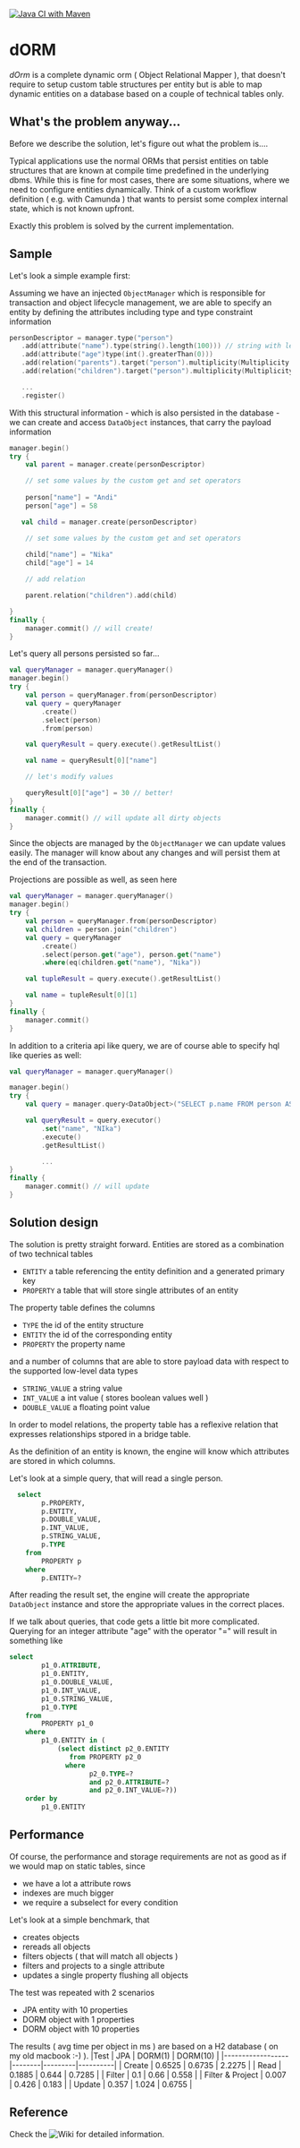 [![Java CI with Maven](https://github.com/coolsamson7/dorm/actions/workflows/maven.yml/badge.svg)](https://github.com/coolsamson7/dorm/actions/workflows/maven.yml)

# dORM

_dOrm_ is a complete dynamic orm ( Object Relational Mapper ), that doesn't require to setup custom table structures per entity but is able to map
dynamic entities on a database based on a couple of technical tables only.

## What's the problem anyway...

Before we describe the solution, let's figure out what the problem is....

Typical applications use the normal ORMs that persist entities on table structures that are known at compile time predefined in the underlying dbms. 
While this is fine for most cases, there are some situations, where we need to configure entities dynamically.
Think of a custom workflow definition ( e.g. with Camunda ) that wants to persist some complex internal state, which is not known upfront.

Exactly this problem is solved by the current implementation.

## Sample 
Let's look a simple example first:

Assuming we have an injected `ObjectManager` which is responsible for transaction and object lifecycle management, we are able to
specify an entity by defining the attributes including type and type constraint information


```Kotlin
personDescriptor = manager.type("person")
   .add(attribute("name").type(string().length(100))) // string with length constraint
   .add(attribute("age")type(int().greaterThan(0)))
   .add(relation("parents").target("person").multiplicity(Multiplicity.ONE_OR_MANY).inverse("children"))
   .add(relation("children").target("person").multiplicity(Multiplicity.ZERO_OR_MANY).inverse("parents"))

   ...
   .register()
``` 

With this structural information - which is also persisted in the database - we can create and access `DataObject` instances, that carry the payload information

        
```Kotlin
manager.begin()
try {
    val parent = manager.create(personDescriptor)

    // set some values by the custom get and set operators
    
    person["name"] = "Andi"
    person["age"] = 58

   val child = manager.create(personDescriptor)

    // set some values by the custom get and set operators
    
    child["name"] = "Nika"
    child["age"] = 14

    // add relation

    parent.relation("children").add(child)

}
finally {
    manager.commit() // will create!
}
``` 

Let's query all persons persisted so far...

```Kotlin
val queryManager = manager.queryManager()
manager.begin()
try {
    val person = queryManager.from(personDescriptor)
    val query = queryManager
        .create()
        .select(person)
        .from(person)

    val queryResult = query.execute().getResultList()

    val name = queryResult[0]["name"]

    // let's modify values

    queryResult[0]["age"] = 30 // better!
}
finally {
    manager.commit() // will update all dirty objects
}
``` 

Since the objects are managed by the `ObjectManager` we can update values easily. The manager will know about any changes and will
persist them at the end of the transaction.

Projections are possible as well, as seen here

```Kotlin
val queryManager = manager.queryManager()
manager.begin()
try {
    val person = queryManager.from(personDescriptor)
    val children = person.join("children")
    val query = queryManager
        .create()
        .select(person.get("age"), person.get("name")
        .where(eq(children.get("name"), "Nika"))

    val tupleResult = query.execute().getResultList()

    val name = tupleResult[0][1]
}
finally {
    manager.commit()
}
``` 

In addition to a criteria api like query, we are of course able to specify hql like queries as well:

```Kotlin
val queryManager = manager.queryManager()

manager.begin()
try {
    val query = manager.query<DataObject>("SELECT p.name FROM person AS p JOIN p.children as children WHERE children.name = :name")

    val queryResult = query.executor()
        .set("name", "NIka")
        .execute()
        .getResultList()

        ...
}
finally {
    manager.commit() // will update
}
```
## Solution design

The solution is pretty straight forward. Entities are stored as a combination of two technical tables
* `ENTITY` a table referencing the entity definition and a generated primary key
* `PROPERTY` a table that will store single attributes of an entity

The property table defines the columns

* `TYPE` the id of the entity structure
* `ENTITY` the id of the corresponding entity
* `PROPERTY` the property name

and a number of columns that are able to store payload data with respect to the supported low-level data types
* `STRING_VALUE` a string value
* `INT_VALUE` a int value ( stores boolean values well )
* `DOUBLE_VALUE` a floating point value

In order to model relations, the property table has a reflexive relation that expresses relationships stpored in a bridge table.

As the definition of an entity is known, the engine will know which attributes are stored in which columns.

Let's look at a simple query, that will read a single person.

```Sql
  select
        p.PROPERTY,
        p.ENTITY,
        p.DOUBLE_VALUE,
        p.INT_VALUE,
        p.STRING_VALUE,
        p.TYPE 
    from
        PROPERTY p 
    where
        p.ENTITY=?
```

After reading the result set, the engine will create the appropriate `DataObject` instance and store the appropriate values in the correct places.

If we talk about queries, that code gets a little bit more complicated. Querying for an integer attribute "age" with the operator "=" will result in something like
```Sql
select
        p1_0.ATTRIBUTE,
        p1_0.ENTITY,
        p1_0.DOUBLE_VALUE,
        p1_0.INT_VALUE,
        p1_0.STRING_VALUE,
        p1_0.TYPE 
    from
        PROPERTY p1_0 
    where
        p1_0.ENTITY in (
            (select distinct p2_0.ENTITY 
               from PROPERTY p2_0 
              where
                    p2_0.TYPE=? 
                    and p2_0.ATTRIBUTE=? 
                    and p2_0.INT_VALUE=?)) 
    order by
        p1_0.ENTITY
```

## Performance

Of course, the performance and storage requirements are not as good as if we would map on static tables, since
* we have a lot a attribute rows
* indexes are much bigger
* we require a subselect for every condition

Let's look at a simple benchmark, that
* creates objects
* rereads all objects
* filters objects ( that will match all objects )
* filters and projects to a single attribute
* updates a single property flushing all objects

The test was repeated with 2 scenarios
* JPA entity with 10 properties
* DORM object with 1 properties
* DORM object with 10 properties

The results ( avg time per object in ms ) are based on a H2 database ( on my old macbook :-) ). 
|Test              |   JPA  | DORM(1) | DORM(10) |
|------------------|--------|---------|----------|
| Create           | 0.6525 | 0.6735  |   2.2275 |
| Read             | 0.1885 | 0.644   |  0.7285  |
| Filter           | 0.1    | 0.66    |  0.558   |
| Filter & Project | 0.007  | 0.426   |  0.183   |
| Update           | 0.357  | 1.024   |  0.6755  |

## Reference

Check the ![Wiki]([https://github.com/coolsamson7/dorm/actions/workflows/maven.yml/badge.svg](https://github.com/coolsamson7/dorm/wiki)) for detailed information.
